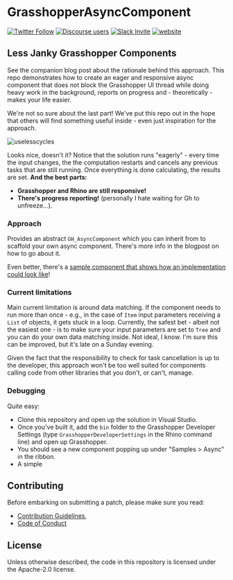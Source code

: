 # GrasshopperAsyncComponent

[![Twitter Follow](https://img.shields.io/twitter/follow/SpeckleSystems?style=social)](https://twitter.com/SpeckleSystems) [![Discourse users](https://img.shields.io/discourse/users?server=https%3A%2F%2Fdiscourse.speckle.works&style=flat-square)](https://discourse.speckle.works)
[![Slack Invite](https://img.shields.io/badge/-slack-grey?style=flat-square&logo=slack)](https://speckle-works.slack.com/join/shared_invite/enQtNjY5Mzk2NTYxNTA4LTU4MWI5ZjdhMjFmMTIxZDIzOTAzMzRmMTZhY2QxMmM1ZjVmNzJmZGMzMDVlZmJjYWQxYWU0MWJkYmY3N2JjNGI) [![website](https://img.shields.io/badge/www-speckle.systems-royalblue?style=flat-square)](https://speckle.systems)

## Less Janky Grasshopper Components

See the companion blog post about the rationale behind this approach. This repo demonstrates how to create an eager and responsive async component that does not block the Grasshopper UI thread while doing heavy work in the background, reports on progress and - theoretically - makes your life easier. 

We're not so sure about the last part! We've put this repo out in the hope that others will find something useful inside - even just inspiration for the approach.

![uselesscycles](https://user-images.githubusercontent.com/7696515/95028615-38583580-0699-11eb-8192-06c9cb4c3185.gif)

Looks nice, doesn't it? Notice that the solution runs "eagerly" - every time the input changes, the the computation restarts and cancels any previous tasks that are still running. Once everything is done calculating, the results are set. **And the best parts:** 

- **Grasshopper and Rhino are still responsive!**
- **There's progress reporting!** (personally I hate waiting for Gh to unfreeze...).

### Approach

Provides an abstract `GH_AsyncComponent` which you can inherit from to scaffold your own async component. There's more info in the blogpost on how to go about it.

Even better, there's a [sample component that shows how an implementation could look like](https://github.com/specklesystems/GrasshopperAsyncComponent/blob/cf889e7f2c15f5fd90553000977a2da55aae0ab8/GrasshopperAsyncComponent/SampleImplementations/SampleAsyncComponent.cs#L11-L77)!

### Current limitations

Main current limitation is around data matching. If the component needs to run more than once - e.g., in the case of `Item` input parameters receiving a `List` of objects, it gets stuck in a loop. Currently, the safest bet - albeit not the easiest one - is to make sure your input parameters are set to `Tree` and you can do your own data matching inside. Not ideal, I know. I'm sure this can be improved, but it's late on a Sunday evening. 

Given the fact that the responsibility to check for task cancellation is up to the developer, this approach won't be too well suited for components calling code from other libraries that you don't, or can't, manage. 

### Debugging

Quite easy:
- Clone this repository and open up the solution in Visual Studio. 
- Once you've built it, add the `bin` folder to the Grasshopper Developer Settings (type `GrasshopperDeveloperSettings` in the Rhino command line) and open up Grasshopper. 
- You should see a new component popping up under "Samples > Async" in the ribbon. 
- A simple 

## Contributing

Before embarking on submitting a patch, please make sure you read:

- [Contribution Guidelines](CONTRIBUTING.md), 
- [Code of Conduct](CODE_OF_CONDUCT.md)

## License

Unless otherwise described, the code in this repository is licensed under the Apache-2.0 license.
